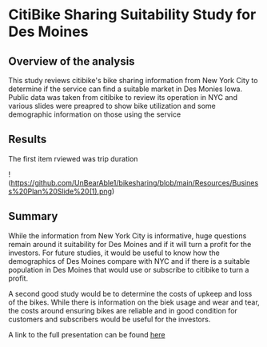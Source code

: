 # CitiBike Sharing Suitability Study for Des Moines

## Overview of the analysis

This study reviews citibike's bike sharing information from New York City to determine if the service can find a suitable market in Des Monies Iowa. Public data was taken from citibike to review its operation in NYC and various slides were preapred to show bike utilization and some demographic information on those using the service

## Results

The first item rviewed was trip duration

!(https://github.com/UnBearAble1/bikesharing/blob/main/Resources/Business%20Plan%20Slide%20(1).png)


## Summary

While the information from New York City is informative, huge questions remain around it suitability for Des Moines and if it will turn a profit for the investors. For future studies, it would be useful to know how the demographics of Des Moines compare with NYC and if there is a suitable population in Des Moines that would use or subscribe to citibike to turn a profit. 

A second good study would be to determine the costs of upkeep and loss of the bikes. While there is information on the biek usage and wear and tear, the costs around ensuring bikes are reliable and in good condition for customers and subscribers would be useful for the investors.

A link to the full presentation can be found [here](https://public.tableau.com/app/profile/jeremiah.slinde/viz/Module15challenge_16776985856700/BusniessPlanforCitiBikeinDesMoines?publish=yes)
